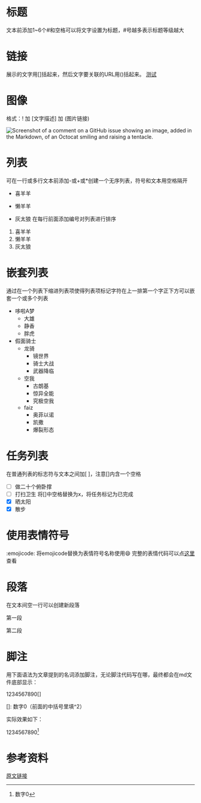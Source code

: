 # 标题
文本前添加1~6个#和空格可以将文字设置为标题，#号越多表示标题等级越大

# 链接
展示的文字用[]括起来，然后文字要关联的URL用()括起来。
[测试](http://www.ever2022.com)

# 图像
格式：! 加 [文字描述] 加 (图片链接)

![Screenshot of a comment on a GitHub issue showing an image, added in the Markdown, of an Octocat smiling and raising a tentacle.](https://myoctocat.com/assets/images/base-octocat.svg)
<picture>
  <source media="(prefers-color-scheme: dark)" srcset="https://user-images.githubusercontent.com/25423296/163456776-7f95b81a-f1ed-45f7-b7ab-8fa810d529fa.png">
</picture>

# 列表
可在一行或多行文本前添加-或+或*创建一个无序列表，符号和文本用空格隔开

* 喜羊羊
- 懒羊羊
+ 灰太狼
在每行前面添加编号对列表进行排序
1. 喜羊羊
2. 懒羊羊
3. 灰太狼

# 嵌套列表
通过在一个列表下缩进列表项使得列表项标记字符在上一排第一个字正下方可以嵌套一个或多个列表
* 哆啦A梦
  * 大雄
  * 静香
  * 胖虎
* 假面骑士
  * 龙骑
    - 镜世界
    - 骑士大战
    - 武器降临
  * 空我
    + 古朗基
    + 惊异全能
    + 究极空我
  * faiz
    + 奥菲以诺
    + 凯撒
    + 爆裂形态

# 任务列表
在普通列表的标志符与文本之间加[ ]，注意[]内含一个空格
- [ ] 做二十个俯卧撑
- [ ] 打扫卫生
将[]中空格替换为x，将任务标记为已完成
- [x] 晒太阳
- [x] 散步

# 使用表情符号
:emojicode:  将emojicode替换为表情符号名称使用:smile:
完整的表情代码可以点[这里](https://github.com/ikatyang/emoji-cheat-sheet/blob/master/README.md)查看

# 段落
在文本间空一行可以创建新段落

第一段

第二段

# 脚注
用下面语法为文章提到的名词添加脚注，无论脚注代码写在哪，最终都会在md文件底部显示：

1234567890[]

[]: 数字0（前面的中括号里填^2）

实际效果如下：

1234567890[^2]

[^2]: 数字0

# 参考资料
[原文链接](https://docs.github.com/zh/get-started/writing-on-github/getting-started-with-writing-and-formatting-on-github/basic-writing-and-formatting-syntax)


